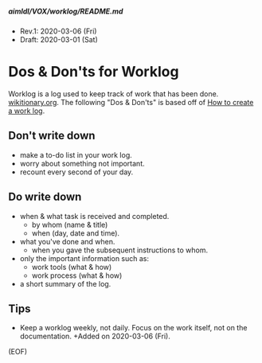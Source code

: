##### aimldl/VOX/worklog/README.md
* Rev.1: 2020-03-06 (Fri)
* Draft: 2020-03-01 (Sat)

# Dos & Don'ts for Worklog
Worklog is a log used to keep track of work that has been done. [wikitionary.org](https://en.wiktionary.org/wiki/worklog). The following "Dos & Don'ts" is based off of [How to create a work log](https://fyr.ndla.no/en/teachingprogramme/7470).

## Don't write down
* make a to-do list in your work log.
* worry about something not important.
* recount every second of your day.
## Do write down
* when & what task is received and completed.
  - by whom (name & title)
  - when (day, date and time).
* what you've done and when.
  - when you gave the subsequent instructions to whom.
* only the important information such as:
  - work tools (what & how)
  - work process (what & how)
* a short summary of the log.

## Tips
* Keep a worklog weekly, not daily. Focus on the work itself, not on the documentation. +Added on 2020-03-06 (Fri).

(EOF)
